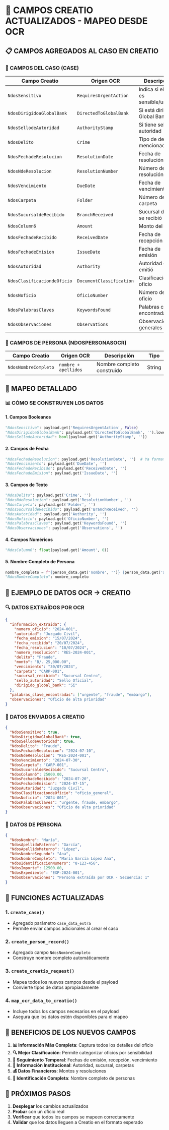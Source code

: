 # 🏢 CAMPOS CREATIO ACTUALIZADOS - MAPEO DESDE OCR

## 📋 CAMPOS AGREGADOS AL CASO EN CREATIO

### 🔧 CAMPOS DEL CASO (CASE)

| Campo Creatio | Origen OCR | Descripción | Tipo |
|---------------|------------|-------------|------|
| `NdosSensitivo` | `RequiresUrgentAction` | Indica si el oficio es sensible/urgente | Boolean |
| `NdosDirigidoaGlobalBank` | `DirectedToGlobalBank` | Si está dirigido a Global Bank | Boolean |
| `NdosSellodeAutoridad` | `AuthorityStamp` | Si tiene sello de autoridad | Boolean |
| `NdosDelito` | `Crime` | Tipo de delito mencionado | String |
| `NdosFechadeResolucion` | `ResolutionDate` | Fecha de resolución | Date |
| `NdosNdeResolucion` | `ResolutionNumber` | Número de resolución | String |
| `NdosVencimiento` | `DueDate` | Fecha de vencimiento | Date |
| `NdosCarpeta` | `Folder` | Número de carpeta | String |
| `NdosSucursaldeRecibido` | `BranchReceived` | Sucursal donde se recibió | String |
| `NdosColumn6` | `Amount` | Monto del oficio | Float |
| `NdosFechadeRecibido` | `ReceivedDate` | Fecha de recepción | Date |
| `NdosFechadeEmision` | `IssueDate` | Fecha de emisión | Date |
| `NdosAutoridad` | `Authority` | Autoridad que emitió | String |
| `NdosClasificaciondeOficio` | `DocumentClassification` | Clasificación del oficio | String |
| `NdosNoficio` | `OficioNumber` | Número del oficio | String |
| `NdosPalabrasClaves` | `KeywordsFound` | Palabras clave encontradas | String |
| `NdosObservaciones` | `Observations` | Observaciones generales | String |

### 👤 CAMPOS DE PERSONA (NDOSPERSONASOCR)

| Campo Creatio | Origen OCR | Descripción | Tipo |
|---------------|------------|-------------|------|
| `NdosNombreCompleto` | `nombre + apellidos` | Nombre completo construido | String |

## 🔄 MAPEO DETALLADO

### 📊 CÓMO SE CONSTRUYEN LOS DATOS

#### 1. **Campos Booleanos**
```python
"NdosSensitivo": payload.get('RequiresUrgentAction', False)
"NdosDirigidoaGlobalBank": payload.get('DirectedToGlobalBank', '').lower() in ['true', 'si', 'yes', '1']
"NdosSellodeAutoridad": bool(payload.get('AuthorityStamp', ''))
```

#### 2. **Campos de Fecha**
```python
"NdosFechadeResolucion": payload.get('ResolutionDate', '')  # Ya formateado como ISO
"NdosVencimiento": payload.get('DueDate', '')
"NdosFechadeRecibido": payload.get('ReceivedDate', '')
"NdosFechadeEmision": payload.get('IssueDate', '')
```

#### 3. **Campos de Texto**
```python
"NdosDelito": payload.get('Crime', '')
"NdosNdeResolucion": payload.get('ResolutionNumber', '')
"NdosCarpeta": payload.get('Folder', '')
"NdosSucursaldeRecibido": payload.get('BranchReceived', '')
"NdosAutoridad": payload.get('Authority', '')
"NdosNoficio": payload.get('OficioNumber', '')
"NdosPalabrasClaves": payload.get('KeywordsFound', '')
"NdosObservaciones": payload.get('Observations', '')
```

#### 4. **Campos Numéricos**
```python
"NdosColumn6": float(payload.get('Amount', 0))
```

#### 5. **Nombre Completo de Persona**
```python
nombre_completo = f"{person_data.get('nombre', '')} {person_data.get('apellido_paterno', '')} {person_data.get('apellido_materno', '')} {person_data.get('nombre_segundo', '')}".strip()
"NdosNombreCompleto": nombre_completo
```

## 📄 EJEMPLO DE DATOS OCR → CREATIO

### 🔍 DATOS EXTRAÍDOS POR OCR
```json
{
  "informacion_extraida": {
    "numero_oficio": "2024-001",
    "autoridad": "Juzgado Civil",
    "fecha_emision": "15/07/2024",
    "fecha_recibido": "20/07/2024",
    "fecha_resolucion": "10/07/2024",
    "numero_resolucion": "RES-2024-001",
    "delito": "Fraude",
    "monto": "B/. 25,000.00",
    "vencimiento": "30/07/2024",
    "carpeta": "CARP-001",
    "sucursal_recibido": "Sucursal Centro",
    "sello_autoridad": "Sello Oficial",
    "dirigido_global_bank": "Si"
  },
  "palabras_clave_encontradas": ["urgente", "fraude", "embargo"],
  "observaciones": "Oficio de alta prioridad"
}
```

### 🏢 DATOS ENVIADOS A CREATIO
```json
{
  "NdosSensitivo": true,
  "NdosDirigidoaGlobalBank": true,
  "NdosSellodeAutoridad": true,
  "NdosDelito": "Fraude",
  "NdosFechadeResolucion": "2024-07-10",
  "NdosNdeResolucion": "RES-2024-001",
  "NdosVencimiento": "2024-07-30",
  "NdosCarpeta": "CARP-001",
  "NdosSucursaldeRecibido": "Sucursal Centro",
  "NdosColumn6": 25000.00,
  "NdosFechadeRecibido": "2024-07-20",
  "NdosFechadeEmision": "2024-07-15",
  "NdosAutoridad": "Juzgado Civil",
  "NdosClasificaciondeOficio": "oficio_general",
  "NdosNoficio": "2024-001",
  "NdosPalabrasClaves": "urgente, fraude, embargo",
  "NdosObservaciones": "Oficio de alta prioridad"
}
```

### 👤 DATOS DE PERSONA
```json
{
  "NdosNombre": "María",
  "NdosApellidoPaterno": "García",
  "NdosApellidoMaterno": "López",
  "NdosNombreSegundo": "Ana",
  "NdosNombreCompleto": "María García López Ana",
  "NdosIdentificacionNumero": "8-123-456",
  "NdosImporte": 12500.00,
  "NdosExpediente": "EXP-2024-001",
  "NdosObservaciones": "Persona extraída por OCR - Secuencia: 1"
}
```

## 🔧 FUNCIONES ACTUALIZADAS

### 1. **`create_case()`**
- Agregado parámetro `case_data_extra`
- Permite enviar campos adicionales al crear el caso

### 2. **`create_person_record()`**
- Agregado campo `NdosNombreCompleto`
- Construye nombre completo automáticamente

### 3. **`create_creatio_request()`**
- Mapea todos los nuevos campos desde el payload
- Convierte tipos de datos apropiadamente

### 4. **`map_ocr_data_to_creatio()`**
- Incluye todos los campos necesarios en el payload
- Asegura que los datos estén disponibles para el mapeo

## 🎯 BENEFICIOS DE LOS NUEVOS CAMPOS

1. **📊 Información Más Completa**: Captura todos los detalles del oficio
2. **🔍 Mejor Clasificación**: Permite categorizar oficios por sensibilidad
3. **📅 Seguimiento Temporal**: Fechas de emisión, recepción, vencimiento
4. **🏢 Información Institucional**: Autoridad, sucursal, carpetas
5. **💰 Datos Financieros**: Montos y resoluciones
6. **👤 Identificación Completa**: Nombre completo de personas

## 🚀 PRÓXIMOS PASOS

1. **Desplegar** los cambios actualizados
2. **Probar** con un oficio real
3. **Verificar** que todos los campos se mapeen correctamente
4. **Validar** que los datos lleguen a Creatio en el formato esperado 